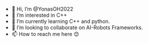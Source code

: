 - 👋 Hi, I’m @YonasOH2022
- 👀 I’m interested in C++ 
- 🌱 I’m currently learning C++ and python.
- 💞️ I’m looking to collaborate on AI-Robots Frameworks.
- 📫 How to reach me here 😊

<!---
YonasOH2022/YonasOH2022 is a ✨ special ✨ repository because its `README.md` (this file) appears on your GitHub profile.
You can click the Preview link to take a look at your changes.
--->
